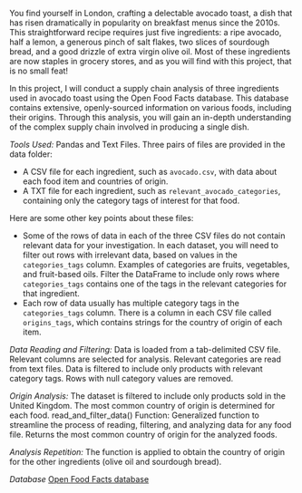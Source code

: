 You find yourself in London, crafting a delectable avocado toast, a dish that has risen dramatically in popularity on breakfast menus since the 2010s. This straightforward recipe requires just five ingredients: a ripe avocado, half a lemon, a generous pinch of salt flakes, two slices of sourdough bread, and a good drizzle of extra virgin olive oil. Most of these ingredients are now staples in grocery stores, and as you will find with this project, that is no small feat!

In this project, I will conduct a supply chain analysis of three ingredients used in avocado toast using the Open Food Facts database. This database contains extensive, openly-sourced information on various foods, including their origins. Through this analysis, you will gain an in-depth understanding of the complex supply chain involved in producing a single dish.

*Tools Used:*
Pandas and Text Files.
Three pairs of files are provided in the data folder:
- A CSV file for each ingredient, such as `avocado.csv`, with data about each food item and countries of origin.
- A TXT file for each ingredient, such as `relevant_avocado_categories`, containing only the category tags of interest for that food.

Here are some other key points about these files:
- Some of the rows of data in each of the three CSV files do not contain relevant data for your investigation. In each dataset, you will need to filter out rows with irrelevant data, based on values in the `categories_tags` column. Examples of categories are fruits, vegetables, and fruit-based oils. Filter the DataFrame to include only rows where `categories_tags` contains one of the tags in the relevant categories for that ingredient.
- Each row of data usually has multiple category tags in the `categories_tags` column.
There is a column in each CSV file called `origins_tags`, which contains strings for the country of origin of each item.

*Data Reading and Filtering:*
Data is loaded from a tab-delimited CSV file.
Relevant columns are selected for analysis.
Relevant categories are read from text files.
Data is filtered to include only products with relevant category tags.
Rows with null category values are removed.

*Origin Analysis:*
The dataset is filtered to include only products sold in the United Kingdom.
The most common country of origin is determined for each food.
read_and_filter_data() Function:
Generalized function to streamline the process of reading, filtering, and analyzing data for any food file.
Returns the most common country of origin for the analyzed foods.

*Analysis Repetition:*
The function is applied to obtain the country of origin for the other ingredients (olive oil and sourdough bread).


*Database*
[Open Food Facts database](https://world.openfoodfacts.org/)
